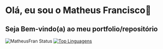 # Olá, eu sou o Matheus Francisco👋
## Seja Bem-vindo(a) ao meu portfolio/repositório
![MatheusFran Status](https://github-readme-stats.vercel.app/api?username=MatheusFran&show_icons=true&theme=synthwave)
[![Top Linguagens](https://github-readme-stats.vercel.app/api/top-langs/?username=MatheusFran&layout=compact&theme=synthwave)](https://github.com/anuraghazra/github-readme-stats)


